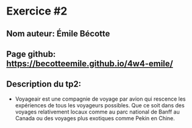 
# Exercice #2
## Nom auteur: Émile Bécotte
## Page github: https://becotteemile.github.io/4w4-emile/


## Description du tp2:
- Voyageair est une compagnie de voyage par avion qui rescence les expériences de tous les voyageurs possibles. Que ce soit dans des voyages relativement locaux comme au parc national de Banff au Canada ou des voyages plus exotiques comme Pekin en Chine.






